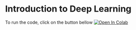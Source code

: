 # Introduction to Deep Learning
To run the code, click on the button bellow
<a target="_blank" href="https://colab.research.google.com/github/ssbhonsale/introdeeplearning/blob/main/WineQuality.ipynb">
  <img src="https://colab.research.google.com/assets/colab-badge.svg" alt="Open In Colab"/>
</a>
